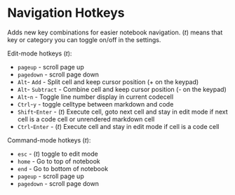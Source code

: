 Navigation Hotkeys
==================

Adds new key combinations for easier notebook navigation. (*t*) means that key or category you can toggle on/off in the settings.

Edit-mode hotkeys (*t*):

 * `pageup`        - scroll page up
 * `pagedown`      - scroll page down
 * `Alt`- `Add`      - Split cell and keep cursor position (+ on the keypad)
 * `Alt`- `Subtract`      - Combine cell and keep cursor position (- on the keypad)
 * `Alt`-`n`       - Toggle line number display in current codecell
 * `Ctrl`-`y`      - toggle celltype between markdown and code
 * `Shift`-`Enter` - (*t*) Execute cell, goto next cell and stay in edit mode if next cell is a code cell or unrendered markdown cell
 * `Ctrl`-`Enter`  - (*t*) Execute cell and stay in edit mode if cell is a code cell

Command-mode hotkeys (*t*):

* `esc`      - (*t*) toggle to edit mode
* `home`     - Go to top of notebook
* `end`      - Go to bottom of notebook
* `pageup`   - scroll page up
* `pagedown` - scroll page down


